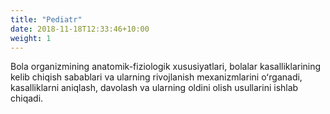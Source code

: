 ```yaml
---
title: "Pediatr"
date: 2018-11-18T12:33:46+10:00
weight: 1
---
```


Bola organizmining anatomik-fiziologik xususiyatlari, bolalar kasalliklarining kelib chiqish sabablari va ularning rivojlanish mexanizmlarini oʻrganadi, kasalliklarni aniqlash, davolash va ularning oldini olish usullarini ishlab chiqadi.
